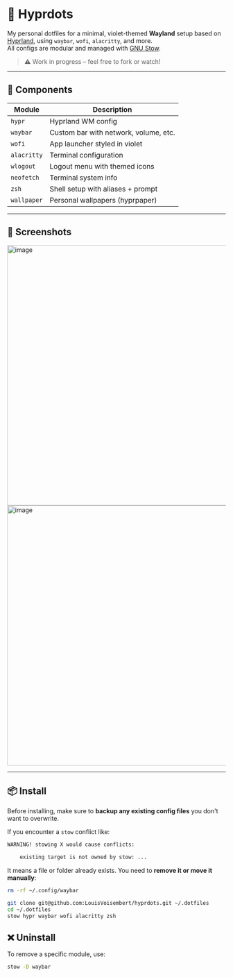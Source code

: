 # 💜 Hyprdots

My personal dotfiles for a minimal, violet-themed **Wayland** setup based on [Hyprland](https://github.com/hyprwm/Hyprland), using `waybar`, `wofi`, `alacritty`, and more.  
All configs are modular and managed with [GNU Stow](https://www.gnu.org/software/stow/).

> ⚠️ Work in progress – feel free to fork or watch!

---

## 🧰 Components

| Module      | Description                            |
|-------------|----------------------------------------|
| `hypr`      | Hyprland WM config                     |
| `waybar`    | Custom bar with network, volume, etc.  |
| `wofi`      | App launcher styled in violet          |
| `alacritty` | Terminal configuration                 |
| `wlogout`   | Logout menu with themed icons          |
| `neofetch`  | Terminal system info                   |
| `zsh`       | Shell setup with aliases + prompt      |
| `wallpaper` | Personal wallpapers (hyprpaper)        |

---

## 📸 Screenshots


<img width="800" height="600" alt="image" src="https://github.com/user-attachments/assets/9bcbbbef-9351-42f7-8385-7ecfb93e2454" />

<img width="800" height="600" alt="image" src="https://github.com/user-attachments/assets/0998d974-1e21-46f0-9316-7e28aca66068" />


---

## 📦 Install

Before installing, make sure to **backup any existing config files** you don't want to overwrite.

If you encounter a `stow` conflict like:

```bash
WARNING! stowing X would cause conflicts:

    existing target is not owned by stow: ...
```

It means a file or folder already exists. You need to **remove it or move it manually**:

```bash
rm -rf ~/.config/waybar
```
```bash
git clone git@github.com:LouisVoisembert/hyprdots.git ~/.dotfiles
cd ~/.dotfiles
stow hypr waybar wofi alacritty zsh
```

## ❌ Uninstall

To remove a specific module, use:

```bash
stow -D waybar
```

